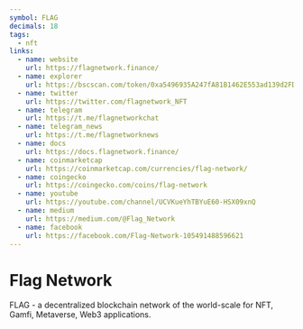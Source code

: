 ```yaml
---
symbol: FLAG
decimals: 18
tags:
  - nft
links:
  - name: website
    url: https://flagnetwork.finance/
  - name: explorer
    url: https://bscscan.com/token/0xa5496935A247fA81B1462E553ad139d2FD0af795
  - name: twitter
    url: https://twitter.com/flagnetwork_NFT
  - name: telegram
    url: https://t.me/flagnetworkchat
  - name: telegram_news
    url: https://t.me/flagnetworknews
  - name: docs
    url: https://docs.flagnetwork.finance/
  - name: coinmarketcap
    url: https://coinmarketcap.com/currencies/flag-network/
  - name: coingecko
    url: https://coingecko.com/coins/flag-network
  - name: youtube
    url: https://youtube.com/channel/UCVKueYhTBYuE60-HSX09xnQ
  - name: medium
    url: https://medium.com/@Flag_Network
  - name: facebook
    url: https://facebook.com/Flag-Network-105491488596621
---
```


# Flag Network

FLAG - a decentralized blockchain network of the world-scale for NFT, Gamfi, Metaverse, Web3 applications.
